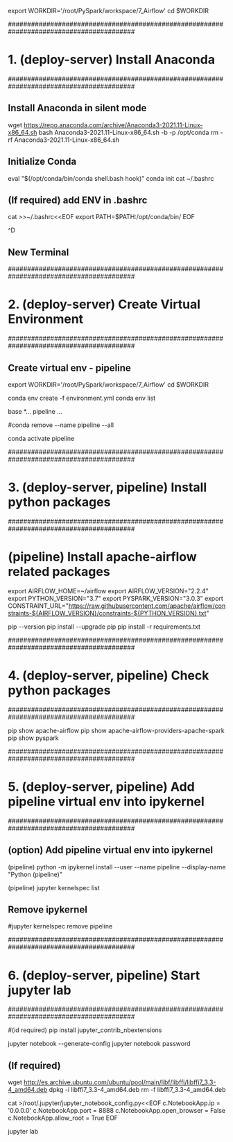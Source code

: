 export WORKDIR='/root/PySpark/workspace/7_Airflow'
cd $WORKDIR

#########################################################################################
# 1. (deploy-server) Install Anaconda
#########################################################################################

## Install Anaconda in silent mode
wget https://repo.anaconda.com/archive/Anaconda3-2021.11-Linux-x86_64.sh
bash Anaconda3-2021.11-Linux-x86_64.sh -b -p /opt/conda
rm -rf Anaconda3-2021.11-Linux-x86_64.sh 

## Initialize Conda
eval "$(/opt/conda/bin/conda shell.bash hook)"
conda init
cat ~/.bashrc

## (If required) add ENV in .bashrc
cat >>~/.bashrc<<EOF
export PATH=$PATH:/opt/conda/bin/
EOF

^D
## New Terminal

#########################################################################################
# 2. (deploy-server) Create Virtual Environment
#########################################################################################

## Create virtual env - pipeline
export WORKDIR='/root/PySpark/workspace/7_Airflow'
cd $WORKDIR

conda env create -f environment.yml
conda env list

base     *...
pipeline  ...

#conda remove --name pipeline --all

conda activate pipeline


#########################################################################################
# 3. (deploy-server, pipeline) Install python packages
#########################################################################################

# (pipeline) Install apache-airflow related packages
export AIRFLOW_HOME=~/airflow
export AIRFLOW_VERSION="2.2.4"
export PYTHON_VERSION="3.7"
export PYSPARK_VERSION="3.0.3"
export CONSTRAINT_URL="https://raw.githubusercontent.com/apache/airflow/constraints-${AIRFLOW_VERSION}/constraints-${PYTHON_VERSION}.txt"

pip --version
pip install --upgrade pip
pip install -r requirements.txt

#########################################################################################
# 4. (deploy-server, pipeline) Check python packages
#########################################################################################

pip show apache-airflow
pip show apache-airflow-providers-apache-spark
pip show pyspark

#########################################################################################
# 5. (deploy-server, pipeline) Add pipeline virtual env into ipykernel
#########################################################################################

## (option) Add pipeline virtual env into ipykernel
(pipeline) python -m ipykernel install --user --name pipeline --display-name "Python (pipeline)"

(pipeline) jupyter kernelspec list 

## Remove ipykernel
#jupyter kernelspec remove pipeline

#########################################################################################
# 6. (deploy-server, pipeline) Start jupyter lab
#########################################################################################

#(id required) pip install jupyter_contrib_nbextensions

jupyter notebook --generate-config
jupyter notebook password

## (If required)
wget http://es.archive.ubuntu.com/ubuntu/pool/main/libf/libffi/libffi7_3.3-4_amd64.deb
dpkg -i libffi7_3.3-4_amd64.deb
rm -f libffi7_3.3-4_amd64.deb

cat >/root/.jupyter/jupyter_notebook_config.py<<EOF
c.NotebookApp.ip = '0.0.0.0'
c.NotebookApp.port = 8888
c.NotebookApp.open_browser = False
c.NotebookApp.allow_root = True
EOF

jupyter lab

